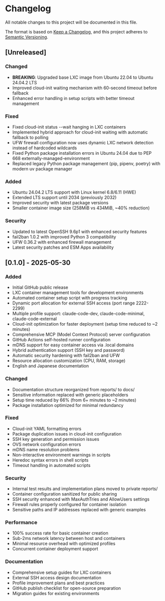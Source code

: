 # Changelog

All notable changes to this project will be documented in this file.

The format is based on [Keep a Changelog](https://keepachangelog.com/en/1.0.0/),
and this project adheres to [Semantic Versioning](https://semver.org/spec/v2.0.0.html).

## [Unreleased]

### Changed
- **BREAKING**: Upgraded base LXC image from Ubuntu 22.04 to Ubuntu 24.04.2 LTS
- Improved cloud-init waiting mechanism with 60-second timeout before fallback
- Enhanced error handling in setup scripts with better timeout management

### Fixed
- Fixed cloud-init status --wait hanging in LXC containers
- Implemented hybrid approach for cloud-init waiting with automatic fallback to polling
- UFW firewall configuration now uses dynamic LXC network detection instead of hardcoded wildcards
- Fixed Python package installation errors in Ubuntu 24.04 due to PEP 668 externally-managed-environment
- Replaced legacy Python package management (pip, pipenv, poetry) with modern uv package manager

### Added
- Ubuntu 24.04.2 LTS support with Linux kernel 6.8/6.11 (HWE)
- Extended LTS support until 2034 (previously 2032)
- Improved security with latest package versions
- Smaller container image size (258MiB vs 434MiB, ~40% reduction)

### Security
- Updated to latest OpenSSH 9.6p1 with enhanced security features
- fail2ban 1.0.2 with improved Python 3 compatibility
- UFW 0.36.2 with enhanced firewall management
- Latest security patches and ESM Apps availability

## [0.1.0] - 2025-05-30

### Added
- Initial GitHub public release
- LXC container management tools for development environments
- Automated container setup script with progress tracking
- Dynamic port allocation for external SSH access (port range 2222-2299)
- Multiple profile support: claude-code-dev, claude-code-minimal, claude-code-external
- Cloud-init optimization for faster deployment (setup time reduced to ~2 minutes)
- Comprehensive MCP (Model Context Protocol) server configuration
- GitHub Actions self-hosted runner configuration
- mDNS support for easy container access via .local domains
- Hybrid authentication support (SSH key and password)
- Automatic security hardening with fail2ban and UFW
- Resource allocation customization (CPU, RAM, storage)
- English and Japanese documentation

### Changed
- Documentation structure reorganized from reports/ to docs/
- Sensitive information replaced with generic placeholders
- Setup time reduced by 66% (from 6+ minutes to ~2 minutes)
- Package installation optimized for minimal redundancy

### Fixed
- Cloud-init YAML formatting errors
- Package duplication issues in cloud-init configuration
- SSH key generation and permission issues
- OVS network configuration errors
- mDNS name resolution problems
- Non-interactive environment warnings in scripts
- Heredoc syntax errors in shell scripts
- Timeout handling in automated scripts

### Security
- Internal test results and implementation plans moved to private reports/
- Container configuration sanitized for public sharing
- SSH security enhanced with MaxAuthTries and AllowUsers settings
- Firewall rules properly configured for container isolation
- Sensitive paths and IP addresses replaced with generic examples

### Performance
- 100% success rate for basic container creation
- Sub-2ms network latency between host and containers
- Minimal resource overhead with optimized profiles
- Concurrent container deployment support

### Documentation
- Comprehensive setup guides for LXC containers
- External SSH access design documentation
- Profile improvement plans and best practices
- GitHub publish checklist for open-source preparation
- Migration guides for existing environments